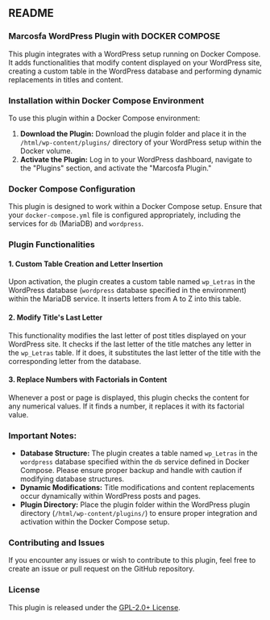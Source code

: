 ## README

### Marcosfa WordPress Plugin with DOCKER COMPOSE

This plugin integrates with a WordPress setup running on Docker Compose. It adds functionalities that modify content displayed on your WordPress site, creating a custom table in the WordPress database and performing dynamic replacements in titles and content.

### Installation within Docker Compose Environment

To use this plugin within a Docker Compose environment:

1. **Download the Plugin:** Download the plugin folder and place it in the `/html/wp-content/plugins/` directory of your WordPress setup within the Docker volume.
2. **Activate the Plugin:** Log in to your WordPress dashboard, navigate to the "Plugins" section, and activate the "Marcosfa Plugin."

### Docker Compose Configuration

This plugin is designed to work within a Docker Compose setup. Ensure that your `docker-compose.yml` file is configured appropriately, including the services for `db` (MariaDB) and `wordpress`.

### Plugin Functionalities

#### 1. Custom Table Creation and Letter Insertion

Upon activation, the plugin creates a custom table named `wp_Letras` in the WordPress database (`wordpress` database specified in the environment) within the MariaDB service. It inserts letters from A to Z into this table.

#### 2. Modify Title's Last Letter

This functionality modifies the last letter of post titles displayed on your WordPress site. It checks if the last letter of the title matches any letter in the `wp_Letras` table. If it does, it substitutes the last letter of the title with the corresponding letter from the database.

#### 3. Replace Numbers with Factorials in Content

Whenever a post or page is displayed, this plugin checks the content for any numerical values. If it finds a number, it replaces it with its factorial value.

### Important Notes:

- **Database Structure:** The plugin creates a table named `wp_Letras` in the `wordpress` database specified within the `db` service defined in Docker Compose. Please ensure proper backup and handle with caution if modifying database structures.
- **Dynamic Modifications:** Title modifications and content replacements occur dynamically within WordPress posts and pages.
- **Plugin Directory:** Place the plugin folder within the WordPress plugin directory (`/html/wp-content/plugins/`) to ensure proper integration and activation within the Docker Compose setup.

### Contributing and Issues

If you encounter any issues or wish to contribute to this plugin, feel free to create an issue or pull request on the GitHub repository.

### License

This plugin is released under the [GPL-2.0+ License](https://www.gnu.org/licenses/gpl-2.0.html).
